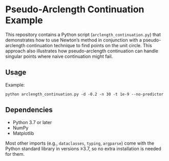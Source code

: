 # Pseudo-Arclength Continuation Example

This repository contains a Python script (`arclength_continuation.py`) that demonstrates how to use Newton’s method in conjunction with a pseudo-arclength continuation technique to find points on the unit circle. This approach also illustrates how pseudo-arclength continuation can handle singular points where naive continuation might fail.

## Usage

Example:
```shell
python arclength_continuation.py -d -0.2 -n 30 -t 1e-9 --no-predictor
```

## Dependencies

- Python 3.7 or later
- NumPy
- Matplotlib

Most other imports (e.g., `dataclasses`, `typing`, `argparse`) come with the 
Python standard library in versions ≥3.7, so no extra installation is needed 
for them.
